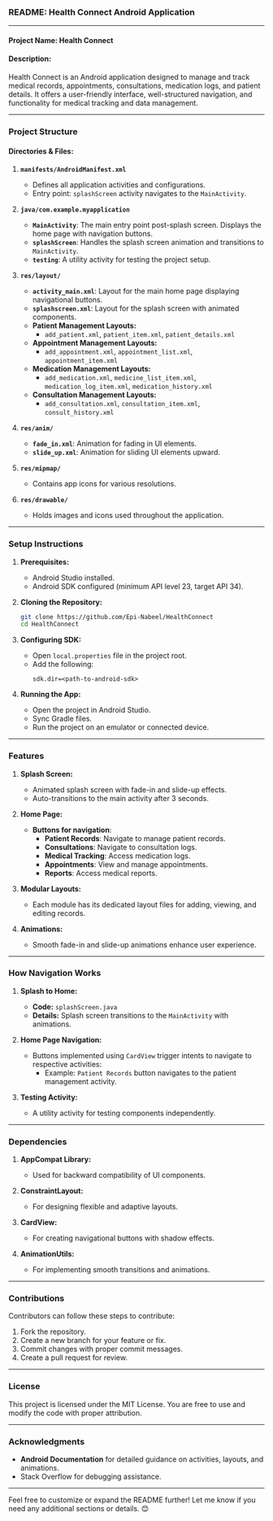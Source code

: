 ### README: Health Connect Android Application

---

#### **Project Name:** Health Connect  

#### **Description:**
Health Connect is an Android application designed to manage and track medical records, appointments, consultations, medication logs, and patient details. It offers a user-friendly interface, well-structured navigation, and functionality for medical tracking and data management.

---

### **Project Structure**

#### **Directories & Files:**
1. **`manifests/AndroidManifest.xml`**
   - Defines all application activities and configurations.
   - Entry point: `splashScreen` activity navigates to the `MainActivity`.

2. **`java/com.example.myapplication`**
   - **`MainActivity`**: The main entry point post-splash screen. Displays the home page with navigation buttons.
   - **`splashScreen`**: Handles the splash screen animation and transitions to `MainActivity`.
   - **`testing`**: A utility activity for testing the project setup.

3. **`res/layout/`**
   - **`activity_main.xml`**: Layout for the main home page displaying navigational buttons.
   - **`splashscreen.xml`**: Layout for the splash screen with animated components.
   - **Patient Management Layouts:**
     - `add_patient.xml`, `patient_item.xml`, `patient_details.xml`
   - **Appointment Management Layouts:**
     - `add_appointment.xml`, `appointment_list.xml`, `appointment_item.xml`
   - **Medication Management Layouts:**
     - `add_medication.xml`, `medicine_list_item.xml`, `medication_log_item.xml`, `medication_history.xml`
   - **Consultation Management Layouts:**
     - `add_consultation.xml`, `consultation_item.xml`, `consult_history.xml`

4. **`res/anim/`**
   - **`fade_in.xml`**: Animation for fading in UI elements.
   - **`slide_up.xml`**: Animation for sliding UI elements upward.

5. **`res/mipmap/`**
   - Contains app icons for various resolutions.

6. **`res/drawable/`**
   - Holds images and icons used throughout the application.

---

### **Setup Instructions**

1. **Prerequisites:**
   - Android Studio installed.
   - Android SDK configured (minimum API level 23, target API 34).

2. **Cloning the Repository:**
   ```bash
   git clone https://github.com/Epi-Nabeel/HealthConnect
   cd HealthConnect
   ```

3. **Configuring SDK:**
   - Open `local.properties` file in the project root.
   - Add the following:
     ```
     sdk.dir=<path-to-android-sdk>
     ```

4. **Running the App:**
   - Open the project in Android Studio.
   - Sync Gradle files.
   - Run the project on an emulator or connected device.

---

### **Features**

1. **Splash Screen:**
   - Animated splash screen with fade-in and slide-up effects.
   - Auto-transitions to the main activity after 3 seconds.

2. **Home Page:**
   - **Buttons for navigation**:
     - **Patient Records**: Navigate to manage patient records.
     - **Consultations**: Navigate to consultation logs.
     - **Medical Tracking**: Access medication logs.
     - **Appointments**: View and manage appointments.
     - **Reports**: Access medical reports.

3. **Modular Layouts:**
   - Each module has its dedicated layout files for adding, viewing, and editing records.

4. **Animations:**
   - Smooth fade-in and slide-up animations enhance user experience.

---

### **How Navigation Works**

1. **Splash to Home:**
   - **Code:** `splashScreen.java`
   - **Details:** Splash screen transitions to the `MainActivity` with animations.

2. **Home Page Navigation:**
   - Buttons implemented using `CardView` trigger intents to navigate to respective activities:
     - Example: `Patient Records` button navigates to the patient management activity.

3. **Testing Activity:**
   - A utility activity for testing components independently.

---

### **Dependencies**

1. **AppCompat Library:**
   - Used for backward compatibility of UI components.

2. **ConstraintLayout:**
   - For designing flexible and adaptive layouts.

3. **CardView:**
   - For creating navigational buttons with shadow effects.

4. **AnimationUtils:**
   - For implementing smooth transitions and animations.

---

### **Contributions**

Contributors can follow these steps to contribute:
1. Fork the repository.
2. Create a new branch for your feature or fix.
3. Commit changes with proper commit messages.
4. Create a pull request for review.

---

### **License**
This project is licensed under the MIT License. You are free to use and modify the code with proper attribution.

---

### **Acknowledgments**
- **Android Documentation** for detailed guidance on activities, layouts, and animations.
- Stack Overflow for debugging assistance.

---

Feel free to customize or expand the README further! Let me know if you need any additional sections or details. 😊
